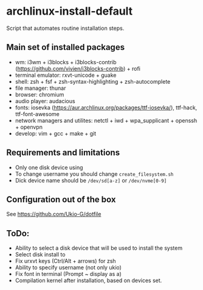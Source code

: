 # archlinux-install-default

Script that automates routine installation steps.

## Main set of installed packages

- wm: i3wm + i3blocks + i3blocks-contrib (https://github.com/vivien/i3blocks-contrib) + rofi
- terminal emulator: rxvt-unicode + guake
- shell: zsh + fsf + zsh-syntax-highlighting + zsh-autocomplete
- file manager: thunar
- browser: chromium
- audio player: audacious
- fonts: iosevka (https://aur.archlinux.org/packages/ttf-iosevka/), ttf-hack, ttf-font-awesome
- network managers and utilites: netctl + iwd + wpa_supplicant + openssh + openvpn
- develop: vim + gcc + make + git

## Requirements and limitations

- Only one disk device using
- To change username you should change ```create_filesystem.sh```
- Dick device name should be ```/dev/sd[a-z]``` or ```/dev/nvme[0-9]```

## Сonfiguration out of the box

See https://github.com/Ukio-G/dotfile

## ToDo:

- Ability to select a disk device that will be used to install the system
- Select disk install to
- Fix urxvt keys (Ctrl/Alt + arrows) for zsh
- Ability to specify username (not only ukio)
- Fix font in terminal (Prompt ~ display as a)
- Compilation kernel after installation, based on devices set. 
